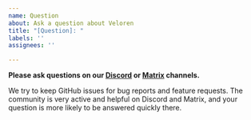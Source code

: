 ```yaml
---
name: Question
about: Ask a question about Veloren
title: "[Question]: "
labels: ''
assignees: ''

---
```


**Please ask questions on our [Discord](https://discord.gg/veloren) or [Matrix](https://matrix.to/#/#veloren:matrix.org) channels.**

We try to keep GitHub issues for bug reports and feature requests. The community is very active and helpful on Discord and Matrix, and your question is more likely to be answered quickly there. 